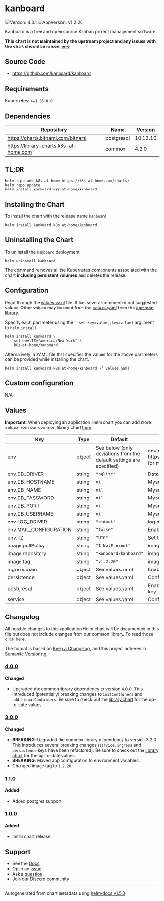 # kanboard

![Version: 4.3.1](https://img.shields.io/badge/Version-4.3.1-informational?style=flat-square) ![AppVersion: v1.2.20](https://img.shields.io/badge/AppVersion-v1.2.20-informational?style=flat-square)

Kanboard is a free and open source Kanban project management software.

**This chart is not maintained by the upstream project and any issues with the chart should be raised [here](https://github.com/k8s-at-home/charts/issues/new/choose)**

## Source Code

* <https://github.com/kanboard/kanboard>

## Requirements

Kubernetes: `>=1.16.0-0`

## Dependencies

| Repository | Name | Version |
|------------|------|---------|
| https://charts.bitnami.com/bitnami | postgresql | 10.13.10 |
| https://library-charts.k8s-at-home.com | common | 4.2.0 |

## TL;DR

```console
helm repo add k8s-at-home https://k8s-at-home.com/charts/
helm repo update
helm install kanboard k8s-at-home/kanboard
```

## Installing the Chart

To install the chart with the release name `kanboard`

```console
helm install kanboard k8s-at-home/kanboard
```

## Uninstalling the Chart

To uninstall the `kanboard` deployment

```console
helm uninstall kanboard
```

The command removes all the Kubernetes components associated with the chart **including persistent volumes** and deletes the release.

## Configuration

Read through the [values.yaml](./values.yaml) file. It has several commented out suggested values.
Other values may be used from the [values.yaml](https://github.com/k8s-at-home/library-charts/tree/main/charts/stable/common/values.yaml) from the [common library](https://github.com/k8s-at-home/library-charts/tree/main/charts/stable/common).

Specify each parameter using the `--set key=value[,key=value]` argument to `helm install`.

```console
helm install kanboard \
  --set env.TZ="America/New York" \
    k8s-at-home/kanboard
```

Alternatively, a YAML file that specifies the values for the above parameters can be provided while installing the chart.

```console
helm install kanboard k8s-at-home/kanboard -f values.yaml
```

## Custom configuration

N/A

## Values

**Important**: When deploying an application Helm chart you can add more values from our common library chart [here](https://github.com/k8s-at-home/library-charts/tree/main/charts/stable/common)

| Key | Type | Default | Description |
|-----|------|---------|-------------|
| env | object | See below (only deviations from the default settings are specified) | environment variables. See [image docs](https://docs.kanboard.org/en/latest/admin_guide/docker.html#environment-variables) and [application docs](# https://docs.kanboard.org/en/latest/admin_guide/config_file.html) for more details. |
| env.DB_DRIVER | string | `"sqlite"` | Database driver: sqlite, mysql or postgres |
| env.DB_HOSTNAME | string | `nil` | Mysql/Postgres hostname |
| env.DB_NAME | string | `nil` | Mysql/Postgres database name |
| env.DB_PASSWORD | string | `nil` | Mysql/Postgres password |
| env.DB_PORT | string | `nil` | Mysql/Postgres custom port (empty = default port) |
| env.DB_USERNAME | string | `nil` | Mysql/Postgres username |
| env.LOG_DRIVER | string | `"stdout"` | log driver: syslog, stderr, stdout or file |
| env.MAIL_CONFIGURATION | string | `"false"` | Enable/disable email configuration from the user interface |
| env.TZ | string | `"UTC"` | Set the container timezone |
| image.pullPolicy | string | `"IfNotPresent"` | image pull policy |
| image.repository | string | `"kanboard/kanboard"` | image repository |
| image.tag | string | `"v1.2.20"` | image tag |
| ingress.main | object | See values.yaml | Enable and configure ingress settings for the chart under this key. |
| persistence | object | See values.yaml | Configure persistence settings for the chart under this key. |
| postgresql | object | See values.yaml | Enable and configure postgresql database subchart under this key.    For more options see [postgresql chart documentation](https://github.com/bitnami/charts/tree/master/bitnami/postgresql) |
| service | object | See values.yaml | Configures service settings for the chart. |

## Changelog

All notable changes to this application Helm chart will be documented in this file but does not include changes from our common library. To read those click [here](https://github.com/k8s-at-home/library-charts/tree/main/charts/stable/common#changelog).

The format is based on [Keep a Changelog](https://keepachangelog.com/en/1.0.0/), and this project adheres to [Semantic Versioning](https://semver.org/spec/v2.0.0.html).

### [4.0.0]

#### Changed

- Upgraded the common library dependency to version 4.0.0. This introduced (potentially) breaking changes to `initContainers` and `additionalContainers`. Be sure to check out the [library chart](https://github.com/k8s-at-home/library-charts/blob/common-4.0.0/charts/stable/common/) for the up-to-date values.

### [3.0.0]

#### Changed

- **BREAKING**: Upgraded the common library dependency to version 3.2.0. This introduces several breaking changes (`service`, `ingress` and `persistence` keys have been refactored).
  Be sure to check out the [library chart](https://github.com/k8s-at-home/library-charts/blob/common-3.2.0/charts/stable/common/) for the up-to-date values.
- **BREAKING**: Moved app configuration to environment variables.
- Changed image tag to `1.2.20`.

### [1.1.0]

#### Added

- Added postgres support

### [1.0.0]

#### Added

- Initial chart release

[4.0.0]: #400
[3.0.0]: #300
[1.1.0]: #110
[1.0.0]: #100

## Support

- See the [Docs](https://docs.k8s-at-home.com/our-helm-charts/getting-started/)
- Open an [issue](https://github.com/k8s-at-home/charts/issues/new/choose)
- Ask a [question](https://github.com/k8s-at-home/organization/discussions)
- Join our [Discord](https://discord.gg/sTMX7Vh) community

----------------------------------------------
Autogenerated from chart metadata using [helm-docs v1.5.0](https://github.com/norwoodj/helm-docs/releases/v1.5.0)
